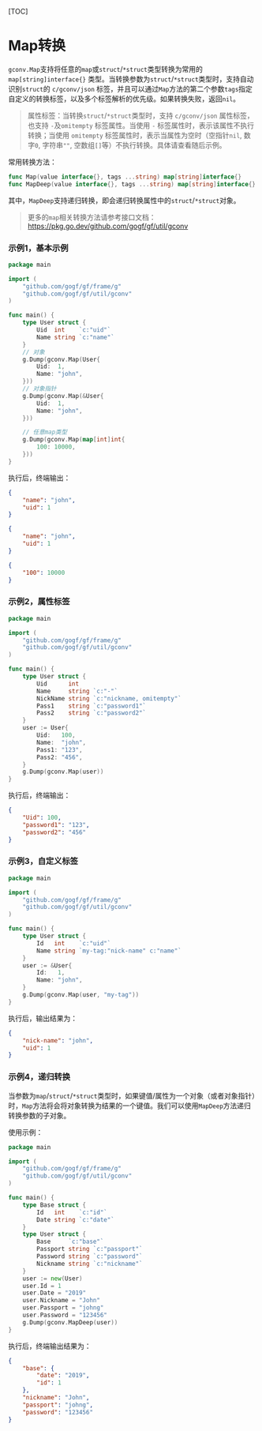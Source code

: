 [TOC]

# Map转换

`gconv.Map`支持将任意的`map`或`struct`/`*struct`类型转换为常用的 `map[string]interface{}` 类型。当转换参数为`struct`/`*struct`类型时，支持自动识别`struct`的 `c/gconv/json` 标签，并且可以通过`Map`方法的第二个参数`tags`指定自定义的转换标签，以及多个标签解析的优先级。如果转换失败，返回`nil`。

> 属性标签：当转换`struct`/`*struct`类型时，支持 `c/gconv/json` 属性标签，也支持 `-`及`omitempty` 标签属性。当使用 `-` 标签属性时，表示该属性不执行转换；当使用 `omitempty` 标签属性时，表示当属性为空时（空指针`nil`, 数字`0`, 字符串`""`, 空数组`[]`等）不执行转换。具体请查看随后示例。

常用转换方法：
```go
func Map(value interface{}, tags ...string) map[string]interface{}
func MapDeep(value interface{}, tags ...string) map[string]interface{}
```
其中，`MapDeep`支持递归转换，即会递归转换属性中的`struct`/`*struct`对象。

> 更多的`map`相关转换方法请参考接口文档：https://pkg.go.dev/github.com/gogf/gf/util/gconv

### 示例1，基本示例
```go
package main

import (
	"github.com/gogf/gf/frame/g"
	"github.com/gogf/gf/util/gconv"
)

func main() {
	type User struct {
		Uid  int    `c:"uid"`
		Name string `c:"name"`
	}
	// 对象
	g.Dump(gconv.Map(User{
		Uid:  1,
		Name: "john",
	}))
	// 对象指针
	g.Dump(gconv.Map(&User{
		Uid:  1,
		Name: "john",
	}))

	// 任意map类型
	g.Dump(gconv.Map(map[int]int{
		100: 10000,
	}))
}
```
执行后，终端输出：
```json
{
    "name": "john",
    "uid": 1
}

{
    "name": "john",
    "uid": 1
}

{
    "100": 10000
}
```

### 示例2，属性标签

```go
package main

import (
	"github.com/gogf/gf/frame/g"
	"github.com/gogf/gf/util/gconv"
)

func main() {
	type User struct {
		Uid      int
		Name     string `c:"-"`
		NickName string `c:"nickname, omitempty"`
		Pass1    string `c:"password1"`
		Pass2    string `c:"password2"`
	}
	user := User{
		Uid:   100,
		Name:  "john",
		Pass1: "123",
		Pass2: "456",
	}
	g.Dump(gconv.Map(user))
}
```
执行后，终端输出：
```json
{
    "Uid": 100,
    "password1": "123",
    "password2": "456"
}
```
### 示例3，自定义标签

```go
package main

import (
	"github.com/gogf/gf/frame/g"
	"github.com/gogf/gf/util/gconv"
)

func main() {
	type User struct {
		Id   int    `c:"uid"`
		Name string `my-tag:"nick-name" c:"name"`
	}
	user := &User{
		Id:   1,
		Name: "john",
	}
	g.Dump(gconv.Map(user, "my-tag"))
}
```
执行后，输出结果为：
```json
{
	"nick-name": "john",
	"uid": 1
}
```




### 示例4，递归转换

当参数为`map`/`struct`/`*struct`类型时，如果键值/属性为一个对象（或者对象指针）时，`Map`方法将会将对象转换为结果的一个键值。我们可以使用`MapDeep`方法递归转换参数的子对象。

使用示例：

```go
package main

import (
	"github.com/gogf/gf/frame/g"
	"github.com/gogf/gf/util/gconv"
)

func main() {
	type Base struct {
		Id   int    `c:"id"`
		Date string `c:"date"`
	}
	type User struct {
		Base     `c:"base"`
		Passport string `c:"passport"`
		Password string `c:"password"`
		Nickname string `c:"nickname"`
	}
	user := new(User)
	user.Id = 1
	user.Date = "2019"
	user.Nickname = "John"
	user.Passport = "johng"
	user.Password = "123456"
	g.Dump(gconv.MapDeep(user))
}
```
执行后，终端输出结果为：
```json
{
    "base": {
        "date": "2019",
        "id": 1
    },
    "nickname": "John",
    "passport": "johng",
    "password": "123456"
}
```